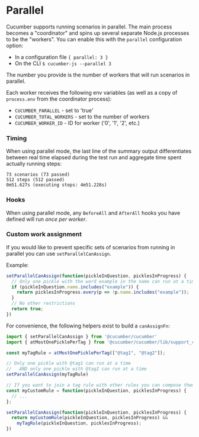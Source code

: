 # Parallel

Cucumber supports running scenarios in parallel. The main process becomes a "coordinator" and spins up several separate Node.js processes to be the "workers". You can enable this with the `parallel` configuration option:

- In a configuration file `{ parallel: 3 }`
- On the CLI `$ cucumber-js --parallel 3`

The number you provide is the number of workers that will run scenarios in parallel.

Each worker receives the following env variables (as well as a copy of `process.env` from the coordinator process):

* `CUCUMBER_PARALLEL` - set to 'true'
* `CUCUMBER_TOTAL_WORKERS` - set to the number of workers
* `CUCUMBER_WORKER_ID` - ID for worker ('0', '1', '2', etc.)

### Timing

When using parallel mode, the last line of the summary output differentiates between real time elapsed during the test run and aggregate time spent actually running steps:

```
73 scenarios (73 passed)
512 steps (512 passed)
0m51.627s (executing steps: 4m51.228s)
```

### Hooks

When using parallel mode, any `BeforeAll` and `AfterAll` hooks you have defined will run _once per worker_.

### Custom work assignment

If you would like to prevent specific sets of scenarios from running in parallel you can use `setParallelCanAssign`.

Example:
```javascript
setParallelCanAssign(function(pickleInQuestion, picklesInProgress) {
  // Only one pickle with the word example in the name can run at a time
  if (pickleInQuestion.name.includes("example")) {
    return picklesInProgress.every(p => !p.name.includes("example"));
  }
  // No other restrictions
  return true;
})
```

For convenience, the following helpers exist to build a `canAssignFn`:

```javascript
import { setParallelCanAssign } from '@cucumber/cucumber'
import { atMostOnePicklePerTag } from '@cucumber/cucumber/lib/support_code_library_builder/parallel_can_assign_helpers'

const myTagRule = atMostOnePicklePerTag(["@tag1", "@tag2"]);

// Only one pickle with @tag1 can run at a time
//   AND only one pickle with @tag2 can run at a time
setParallelCanAssign(myTagRule)

// If you want to join a tag rule with other rules you can compose them like so:
const myCustomRule = function(pickleInQuestion, picklesInProgress) {
  // ...
};

setParallelCanAssign(function(pickleInQuestion, picklesInProgress) {
  return myCustomRule(pickleInQuestion, picklesInProgress) &&
    myTagRule(pickleInQuestion, picklesInProgress);
})
```
